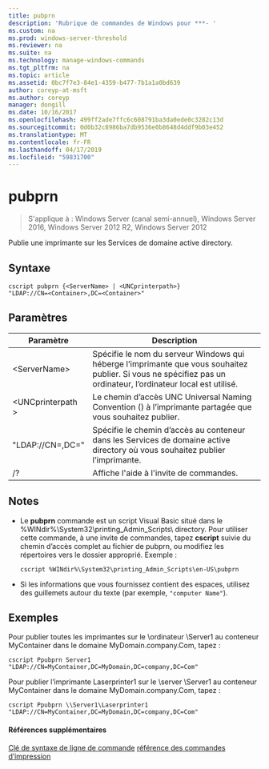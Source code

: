 ```yaml
---
title: pubprn
description: 'Rubrique de commandes de Windows pour ***- '
ms.custom: na
ms.prod: windows-server-threshold
ms.reviewer: na
ms.suite: na
ms.technology: manage-windows-commands
ms.tgt_pltfrm: na
ms.topic: article
ms.assetid: 0bc7f7e3-84e1-4359-b477-7b1a1a0bd639
author: coreyp-at-msft
ms.author: coreyp
manager: dongill
ms.date: 10/16/2017
ms.openlocfilehash: 499ff2ade7ffc6c608791ba3da0ede0c3282c13d
ms.sourcegitcommit: 0d0b32c8986ba7db9536e0b8648d4ddf9b03e452
ms.translationtype: MT
ms.contentlocale: fr-FR
ms.lasthandoff: 04/17/2019
ms.locfileid: "59831700"
---
```

# <a name="pubprn"></a>pubprn

>S'applique à : Windows Server (canal semi-annuel), Windows Server 2016, Windows Server 2012 R2, Windows Server 2012

Publie une imprimante sur les Services de domaine active directory.

## <a name="syntax"></a>Syntaxe
```
cscript pubprn {<ServerName> | <UNCprinterpath>} 
"LDAP://CN=<Container>,DC=<Container>"
```

## <a name="parameters"></a>Paramètres
|Paramètre|Description|
|-------|--------|
|\<ServerName>|Spécifie le nom du serveur Windows qui héberge l’imprimante que vous souhaitez publier. Si vous ne spécifiez pas un ordinateur, l’ordinateur local est utilisé.|
|\<UNCprinterpath >|Le chemin d’accès UNC Universal Naming Convention () à l’imprimante partagée que vous souhaitez publier.|
|"LDAP://CN=<Container>,DC=<Container>"|Spécifie le chemin d’accès au conteneur dans les Services de domaine active directory où vous souhaitez publier l’imprimante.|
|/?|Affiche l'aide à l'invite de commandes.|

## <a name="remarks"></a>Notes
-   Le **pubprn** commande est un script Visual Basic situé dans le %WINdir%\System32\printing_Admin_Scripts\\ <language> directory. Pour utiliser cette commande, à une invite de commandes, tapez **cscript** suivie du chemin d’accès complet au fichier de pubprn, ou modifiez les répertoires vers le dossier approprié. Exemple :
    ```
    cscript %WINdir%\System32\printing_Admin_Scripts\en-US\pubprn
    ```
-   Si les informations que vous fournissez contient des espaces, utilisez des guillemets autour du texte (par exemple, `"computer Name"`).

## <a name="BKMK_examples"></a>Exemples
Pour publier toutes les imprimantes sur le \\ordinateur \Server1 au conteneur MyContainer dans le domaine MyDomain.company.Com, tapez :
```
cscript Ppubprn Server1 "LDAP://CN=MyContainer,DC=MyDomain,DC=company,DC=Com"
```
Pour publier l’imprimante Laserprinter1 sur le \\server \Server1 au conteneur MyContainer dans le domaine MyDomain.company.Com, tapez :
```
cscript Ppubprn \\Server1\Laserprinter1 "LDAP://CN=MyContainer,DC=MyDomain,DC=company,DC=Com"
```

#### <a name="additional-references"></a>Références supplémentaires
[Clé de syntaxe de ligne de commande](command-line-syntax-key.md)
[référence des commandes d’impression](print-command-reference.md)

